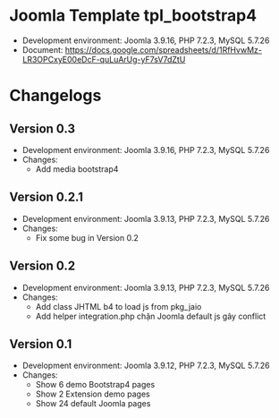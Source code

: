 # Joomla Template tpl_bootstrap4
- Development environment: Joomla 3.9.16, PHP 7.2.3, MySQL 5.7.26
- Document: https://docs.google.com/spreadsheets/d/1RfHvwMz-LR3OPCxyE00eDcF-quLuArUg-yF7sV7dZtU

# Changelogs
## Version 0.3
- Development environment: Joomla 3.9.16, PHP 7.2.3, MySQL 5.7.26
- Changes:
    - Add media bootstrap4
	
## Version 0.2.1
- Development environment: Joomla 3.9.13, PHP 7.2.3, MySQL 5.7.26
- Changes:
    - Fix some bug in Version 0.2
	
## Version 0.2
- Development environment: Joomla 3.9.13, PHP 7.2.3, MySQL 5.7.26
- Changes:
    - Add class JHTML b4 to load js from pkg_jaio
    - Add helper integration.php chặn Joomla default js gây conflict

## Version 0.1
- Development environment: Joomla 3.9.12, PHP 7.2.3, MySQL 5.7.26
- Changes:
    - Show 6 demo Bootstrap4 pages
    - Show 2 Extension demo pages
    - Show 24 default Joomla pages